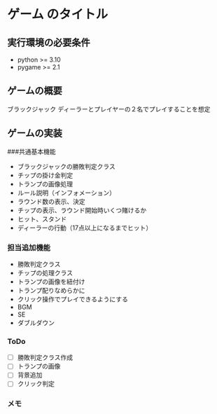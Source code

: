 # ゲーム のタイトル
## 実行環境の必要条件
* python >= 3.10
* pygame >= 2.1

## ゲームの概要
ブラックジャック
ディーラーとプレイヤーの２名でプレイすることを想定

## ゲームの実装
###共通基本機能
* ブラックジャックの勝敗判定クラス
* チップの掛け金判定
* トランプの画像処理
* ルール説明（インフォメーション）
* ラウンド数の表示、決定
* チップの表示、ラウンド開始時いくつ賭けるか
* ヒット、スタンド
* ディーラーの行動（17点以上になるまでヒット）
### 担当追加機能
* 勝敗判定クラス
* チップの処理クラス
* トランプの画像を紐付け
* トランプ配りなめらかに
* クリック操作でプレイできるようにする
* BGM
* SE
* ダブルダウン
### ToDo
- [ ] 勝敗判定クラス作成
- [ ] トランプの画像
- [ ] 背景追加
- [ ] クリック判定
### メモ

